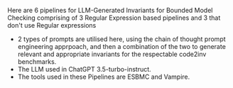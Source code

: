 Here are 6 pipelines for LLM-Generated Invariants for Bounded Model Checking comprising of 3 Regular Expression based pipelines and 3 that don't use Regular expressions 
- 2 types of prompts are utilised here, using the chain of thought prompt engineering apprpoach, and then a combination of the two to generate relevant and appropriate invariants for the respectable code2inv benchmarks.
- The LLM used in ChatGPT 3.5-turbo-instruct.
- The tools used in these Pipelines are ESBMC and Vampire.
